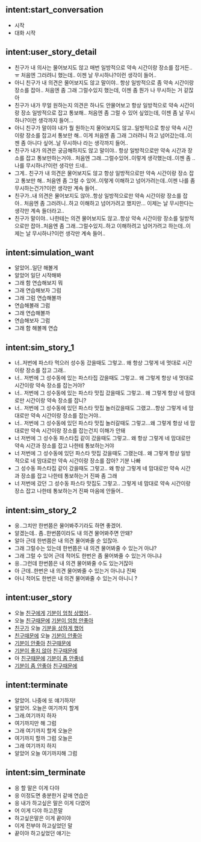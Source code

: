 ## intent:start_conversation
- 시작
- 대화 시작

## intent:user_story_detail
- 친구가 내 의사는 물어보지도 않고 매번 일방적으로 약속 시간이랑 장소를 잡거든.. ㅠ 처음엔 그러려니 했는데.. 이젠 날 무시하나?이런 생각이 들어..
- 아니 친구가 내 의견은 물어보지도 않고 말이야.. 항상 일방적으로 좀 약속 시간이랑 장소를 잡아.. 처음엔 좀 그래 그럴수있지 했는데, 이젠 좀 뭔가 나 무시하는 거 같잖아
- 친구가 내가 무얼 원하는지 의견은 하나도 안물어보고 항상 일방적으로 약속 시간이랑 장소 일방적으로 잡고 통보해.. 처음엔 좀 그럴 수 있어 싶었는데, 이젠 좀 날 무시하나?이런 생각까지 들어... 
- 아니 친구가 말이야 내가 뭘 원하는지 물어보지도 않고..일방적으로 항상 약속 시간이랑 장소를 잡고서 통보만 해.. 이게 처음엔 좀 그래 그러려니 하고 넘어갔는데..이젠 좀 아니다 싶어..날 무시하나 라는 생각까지 들어..
- 친구가 내가 의견은 궁금해하지도 않고 말이야.. 항상 일방적으로만 약속 시간과 장소를 잡고 통보만하는거야.. 처음엔 그래..그럴수있어..이렇게 생각했는데..이젠 좀 .. 나를 무시하나?이런 생각만 드네..
- 그게.. 친구가 내 의견은 물어보지도 않고 항상 일방적으로만 약속 시간이랑 장소 잡고 통보만 해.. 처음엔 좀 그럴 수 있어..이렇게 이해하고 넘어가려는데..이젠 나를 좀 무시하는건가?이런 생각만 계속 들어..
- 친구가..내 의견은 물어보지도 않아..항상 일방적으로만 약속 시간이랑 장소를 잡아.. 처음엔 좀 그러려니..하고 이해하고 넘어가려고 했지만... 이제는 날 무시한다는 생각만 계속 들더라고..
- 친구가 말이야.. 나한테는 의견 물어보지도 않고..항상 약속 시간이랑 장소를 일방적으로만 잡아..처음엔 좀 그래..그럴수있지..하고 이해하려고 넘어가려고 하는데..이제는 날 무시하나?이런 생각만 계속 들어..

## intent:simulation_want
- 알았어..일단 해볼게
- 알았어 일단 시작해봐
- 그래 함 연습해보지 뭐
- 그래 연습해보자 그럼
- 그래 그럼 연습해볼까
- 연습해볼래 그럼
- 그래 연습해볼까
- 연습해보자 그럼
- 그래 함 해볼께 연습

## intent:sim_story_1
- 너..저번에 파스타 먹으러 성수동 갔을때도 그렇고.. 왜 항상 그렇게 네 멋대로 시간이랑 장소를 잡고 그래..
- 너.. 저번에 그 성수동에 있는 파스타집 갔을때도 그렇고.. 왜 그렇게 항상 네 멋대로 시간이랑 약속 장소를 잡는거야?
- 너.. 저번에 그 성수동에 있는 파스타 맛집 갔을때도 그렇고.. 왜 그렇게 항상 네 맘대로만 시간이랑 약속 장소를 잡니?
- 너.. 저번에 그 성수동에 있던 파스타 맛집 놀러갔을때도 그랬고...항상 그렇게 네 맘대로만 약속 시간이랑 장소를 잡는거야.. 
- 너.. 저번에 그 성수동에 있던 파스타 맛집 놀러갈때도 그렇고...왜 그렇게 항상 네 맘대로만 약속 시간이랑 장소를 잡는건지 이해가 안돼
- 너 저번에 그 성수동 파스타집 같이 갔을때도 그렇고.. 왜 항상 그렇게 네 맘대로만 약속 시간과 장소를 잡고 나한테 통보하는거야 
- 너 저번에 그 성수동에 있던 파스타 맛집 갔을때도 그랬는데.. 왜 그렇게 항상 일방적으로 네 맘대로만 약속 시간이랑 장소를 잡아? 기분 나빠 
- 그 성수동 파스타집 같이 갔을때도 그렇고.. 왜 항상 그렇게 네 맘대로만 약속 시간과 장소를 잡고 나한테 통보하는거 진짜 좀 그래 
- 너 저번에 갔던 그 성수동 파스타 맛집도 그렇고.. 그렇게 네 맘대로 약속 시간이랑 장소 잡고 나한테 통보하는거 진짜 마음에 안들어.. 

## intent:sim_story_2
- 응..그치만 한번쯤은 물어봐주기라도 하면 좋겠어. 
- 알겠는데.. 좀..한번쯤이라도 내 의견 물어봐주면 안돼?
- 알아 근데 한번쯤은 내 의견 물어봐줄 순 있잖아.
- 그래 그럴수는 있는데 한번쯤은 내 의견 물어봐줄 수 있는거 아냐?
- 그래 그럴 수 있어 근데 적어도 한번은 좀 물어봐줄 수 있는거 아니냐
- 응..그런데 한번쯤은 내 의견 물어봐줄 수도 있는거잖아
- 아 근데..한번은 내 의견 물어봐줄 수 있는거 아니냐 진짜
- 아니 적어도 한번은 내 의견 물어봐줄 수 있는거 아니니 ?

## intent:user_story
- 오늘 [친구에게](friend) [기분이 엄청 상했어](sad)..
- 오늘 [친구때문에](friend) [기분이 엄청 안좋아](sad)
- [친구가](friend) 오늘 [기분을 상하게 했어](sad)
- [친구때문에](friend) 오늘 [기분이 안좋아](sad)
- [기분이 안좋아](sad) [친구때문에](friend)
- [기분이 좋지 않아](sad) [친구때문에](friend)
- 아 [친구때문에](friend) [기분이 좀 안좋네](sad)
- [기분이 좀 안좋아](sad) [친구때문에](friend)

## intent:terminate
- 알았어. 나중에 또 얘기하자!
- 알았어. 오늘은 여기까지 할게
- 그래.여기까지 하자
- 여기까지만 해 그럼
- 그래 여기까지 할게 오늘은
- 여기까지 할까 그럼 오늘은
- 그래 여기까지 하지
- 알았어 오늘 여기까지해 그럼

## intent:sim_terminate
- 응 할 말은 이게 다야
- 응 이정도면 충분한거 같애 연습은
- 응 내가 하고싶은 말은 이게 다였어
- 어 이게 다야 하고픈말
- 하고싶은말은 이게 끝이야
- 이게 전부야 하고싶었던 말
- 끝이야 하고싶었던 얘기는
